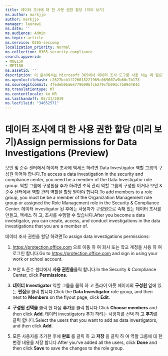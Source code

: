 ```yaml
---
title: 데이터 조사에 대 한 사용 권한 할당 (미리 보기)
ms.author: markjjo
author: markjjo
manager: laurawi
ms.date: ''
ms.audience: Admin
ms.topic: article
ms.service: O365-seccomp
localization_priority: Normal
ms.collection: M365-security-compliance
search.appverid:
- MOE150
- MET150
ms.assetid: ''
description: 이 문서에서는 Microsoft 365에서 데이터 조사 도구를 사용 하는 데 필요한 사용 권한을 설정 하는 방법에 대해 설명 합니다.
ms.openlocfilehash: c2627bcb1f226018221969c069607a9b60c7b173
ms.sourcegitcommit: 4fedeb06a6e7796096fc6279cfb091c7b89d484d
ms.translationtype: MT
ms.contentlocale: ko-KR
ms.lasthandoff: 05/31/2019
ms.locfileid: "34652571"
---
```

# <a name="assign-permissions-for-data-investigations-preview"></a><span data-ttu-id="31337-103">데이터 조사에 대 한 사용 권한 할당 (미리 보기)</span><span class="sxs-lookup"><span data-stu-id="31337-103">Assign permissions for Data Investigations (Preview)</span></span>

<span data-ttu-id="31337-104">보안 및 준수 센터에서 데이터 조사에 액세스 하려면 Data Investigator 역할 그룹의 구성원 이어야 합니다.</span><span class="sxs-lookup"><span data-stu-id="31337-104">To access a data investigation in the security and compliance center, you need be a member of the Data Investigator role group.</span></span> <span data-ttu-id="31337-105">역할 그룹에 구성원을 추가 하려면 조직 관리 역할 그룹의 구성원 이거나 보안 & 준수 센터에서 역할 관리 역할을 할당 받아야 합니다.</span><span class="sxs-lookup"><span data-stu-id="31337-105">To add members to a role group, you must be be a member of the Organization Management role group or assigned the Role Management role in the Security & Compliance Center.</span></span> <span data-ttu-id="31337-106">데이터 investigator 된 후에는 사용자가 구성원으로 속해 있는 데이터 조사를 만들고, 액세스 하 고, 조사를 수행할 수 있습니다.</span><span class="sxs-lookup"><span data-stu-id="31337-106">After you become a data investigator, you can create, access, and conduct investigations in the data investigations that you are a member of.</span></span>

<span data-ttu-id="31337-107">데이터 조사 권한을 할당 하려면</span><span class="sxs-lookup"><span data-stu-id="31337-107">To assign data investigations permissions:</span></span>

1. <span data-ttu-id="31337-108">https://protection.office.com 으로 이동 하 여 회사 또는 학교 계정을 사용 하 여 로그인 합니다.</span><span class="sxs-lookup"><span data-stu-id="31337-108">Go to https://protection.office.com and sign in using your work or school account.</span></span>

2. <span data-ttu-id="31337-109">보안 & 준수 센터에서 **사용 권한을**클릭 합니다.</span><span class="sxs-lookup"><span data-stu-id="31337-109">In the Security & Compliance Center, click **Permissions**.</span></span> 

3. <span data-ttu-id="31337-110">**데이터 Investigator** 역할 그룹을 클릭 하 고 플라이 아웃 페이지의 **구성원** 옆에 있는 **편집**을 클릭 합니다.</span><span class="sxs-lookup"><span data-stu-id="31337-110">Click the **Data Investigator** role group, and then next to **Members** on the flyout page, click **Edit**.</span></span>

4. <span data-ttu-id="31337-111">**구성원 선택을** 클릭 한 다음 **추가**를 클릭 합니다.</span><span class="sxs-lookup"><span data-stu-id="31337-111">Click **Choose members** and then click **Add**.</span></span> <span data-ttu-id="31337-112">데이터 investigators 추가 하려는 사용자를 선택 하 고 **추가**를 클릭 합니다.</span><span class="sxs-lookup"><span data-stu-id="31337-112">Select the users that you want to add as data investigators, and then click **Add**.</span></span>

5. <span data-ttu-id="31337-113">모든 사용자를 추가한 후에 **완료** 를 클릭 하 고 **저장** 을 클릭 하 여 역할 그룹에 대 한 변경 내용을 저장 합니다.</span><span class="sxs-lookup"><span data-stu-id="31337-113">After you've added all the users, click **Done** and then click **Save** to save the changes to the role group.</span></span>